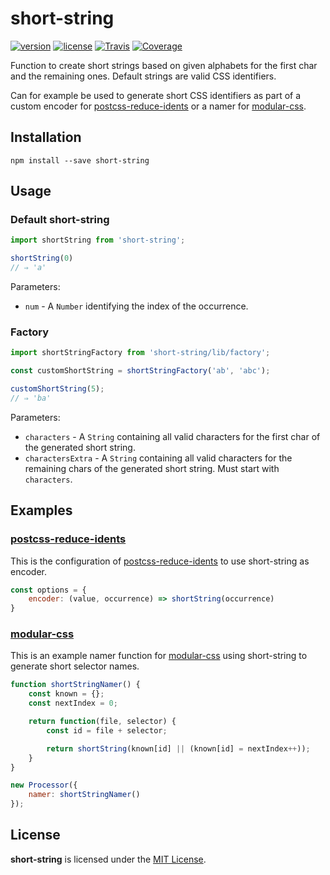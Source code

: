 # short-string

[![version][npm-badge]][npm]
[![license][license-badge]](LICENSE)
[![Travis][travis-badge]][travis]
[![Coverage][coverage-badge]][coverage]

[npm-badge]: https://img.shields.io/npm/v/short-string.svg?style=flat-square
[license-badge]: https://img.shields.io/github/license/darthmaim/short-string.svg?style=flat-square
[travis-badge]: https://img.shields.io/travis/darthmaim/short-string.svg?style=flat-square
[coverage-badge]: https://img.shields.io/codecov/c/github/darthmaim/short-string.svg?style=flat-square
[npm]: https://www.npmjs.com/package/short-string
[travis]: https://travis-ci.org/darthmaim/short-string
[coverage]: https://codecov.io/github/darthmaim/short-string

Function to create short strings based on given alphabets for the first char and the remaining ones. Default strings are valid CSS identifiers.

Can for example be used to generate short CSS identifiers as part of a custom encoder for [postcss-reduce-idents](https://github.com/ben-eb/postcss-reduce-idents) or a namer for [modular-css](https://github.com/tivac/modular-css).

## Installation

```
npm install --save short-string
```

## Usage

### Default short-string

```js
import shortString from 'short-string';

shortString(0)
// ⇒ 'a'
```

Parameters:
* `num` - A `Number` identifying the index of the occurrence.


### Factory

```js
import shortStringFactory from 'short-string/lib/factory';

const customShortString = shortStringFactory('ab', 'abc');

customShortString(5);
// ⇒ 'ba'
```

Parameters:
* `characters` - A `String` containing all valid characters for the first char of the generated short string.
* `charactersExtra` - A `String` containing all valid characters for the remaining chars of the generated short string. Must start with `characters`.

## Examples

### [postcss-reduce-idents](https://github.com/ben-eb/postcss-reduce-idents)

This is the configuration of [postcss-reduce-idents](https://github.com/ben-eb/postcss-reduce-idents) to use short-string as encoder.

```js
const options = {
    encoder: (value, occurrence) => shortString(occurrence)
}
```

### [modular-css](https://github.com/tivac/modular-css)

This is an example namer function for [modular-css](https://github.com/tivac/modular-css) using short-string to generate short selector names.

```js
function shortStringNamer() {
    const known = {};
    const nextIndex = 0;

    return function(file, selector) {
        const id = file + selector;

        return shortString(known[id] || (known[id] = nextIndex++));
    }
}

new Processor({
    namer: shortStringNamer()
});
```


## License

**short-string** is licensed under the [MIT License](LICENSE).
